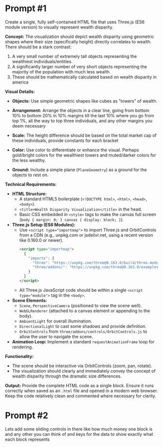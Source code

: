 # Prompt #1

Create a single, fully self-contained HTML file that uses Three.js (ES6 module version) to visually represent wealth disparity.

**Concept:**
The visualization should depict wealth disparity using geometric shapes where their size (specifically height) directly correlates to wealth. There should be a stark contrast:
1.  A very small number of extremely tall objects representing the wealthiest individuals/entities.
2.  A significantly larger number of very short objects representing the majority of the population with much less wealth.
3. These should be mathematically calculated based on wealth disparity in america

**Visual Details:**
*   **Objects:** Use simple geometric shapes like cubes as "towers" of wealth.
*   **Arrangement:** Arrange the objects in a clear line, going from bottom 10% to bottom 20% in 10% margins till the last 10% where you go from top 1%, all the way to top three individuals, and any other margins you deem necessary

*   **Scale:** The height difference should be based on the total market cap of these individuals, provide constants for each bracket 
*   **Color:** Use color to differentiate or enhance the visual. Perhaps gold/bright colors for the wealthiest towers and muted/darker colors for the less wealthy.
*   **Ground:** Include a simple plane (`PlaneGeometry`) as a ground for the objects to rest on.

**Technical Requirements:**
*   **HTML Structure:**
    *   A standard HTML5 boilerplate (`<!DOCTYPE html>`, `<html>`, `<head>`, `<body>`).
    *   `<title>Wealth Disparity Visualization</title>` in the head.
    *   Basic CSS embedded in `<style>` tags to make the canvas full screen (`body { margin: 0; } canvas { display: block; }`).
*   **Three.js Setup (ES6 Modules):**
    *   Use `<script type="importmap">` to import Three.js and OrbitControls from a CDN (e.g., unpkg.com or jsdelivr.net, using a recent version like 0.160.0 or newer).
        ```html
        <script type="importmap">
          {
            "imports": {
              "three": "https://unpkg.com/three@0.163.0/build/three.module.js",
              "three/addons/": "https://unpkg.com/three@0.163.0/examples/jsm/"
            }
          }
        </script>
        ```
    *   All Three.js JavaScript code should be within a single `<script type="module">` tag in the `<body>`.
*   **Scene Elements:**
    *   `Scene`, `PerspectiveCamera` (positioned to view the scene well).
    *   `WebGLRenderer` (attached to a canvas element or appending to the body).
    *   `AmbientLight` for overall illumination.
    *   `DirectionalLight` to cast some shadows and provide definition.
    *   `OrbitControls` from `three/addons/controls/OrbitControls.js` to allow the user to navigate the scene.
*   **Animation Loop:** Implement a standard `requestAnimationFrame` loop for rendering.

**Functionality:**
*   The scene should be interactive via OrbitControls (zoom, pan, rotate).
*   The visualization should clearly and immediately convey the concept of wealth disparity through the dramatic size differences.

**Output:**
Provide the complete HTML code as a single block. Ensure it runs correctly when saved as an `.html` file and opened in a modern web browser. Keep the code relatively clean and commented where necessary for clarity.

# Prompt #2
Lets add some sliding controls in there like how much money one block is  and any other you can think of and keys for the data to show exactly what each block represents
